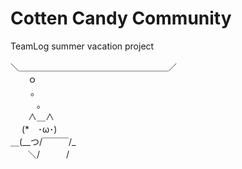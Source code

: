 # Cotten Candy Community

TeamLog summer vacation project


＼＿＿＿＿＿＿＿＿＿＿＿＿＿＿＿＿＿／<br>
　　ｏ<br>
　　 。<br>
　　　｡<br>
　　∧＿∧<br>
　 (*　･ω･)<br>
＿(__つ/￣￣￣/_<br>
　　＼/　　　/<br>

